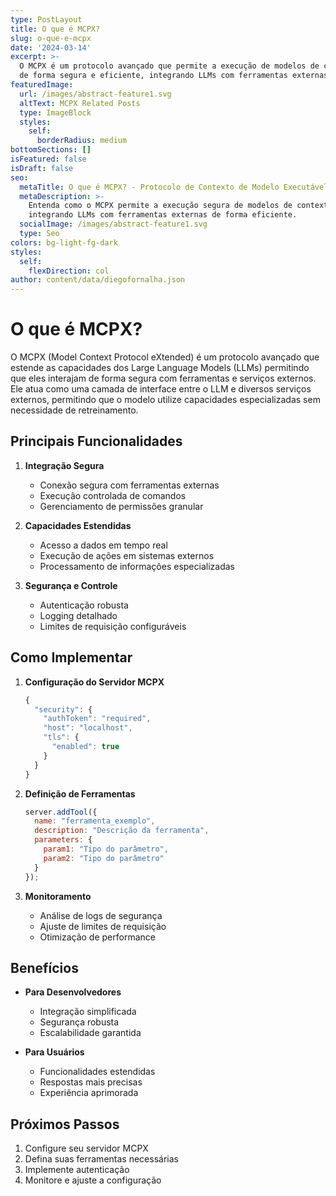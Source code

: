 ```yaml
---
type: PostLayout
title: O que é MCPX?
slug: o-que-e-mcpx
date: '2024-03-14'
excerpt: >-
  O MCPX é um protocolo avançado que permite a execução de modelos de contexto
  de forma segura e eficiente, integrando LLMs com ferramentas externas.
featuredImage:
  url: /images/abstract-feature1.svg
  altText: MCPX Related Posts
  type: ImageBlock
  styles:
    self:
      borderRadius: medium
bottomSections: []
isFeatured: false
isDraft: false
seo:
  metaTitle: O que é MCPX? - Protocolo de Contexto de Modelo Executável
  metaDescription: >-
    Entenda como o MCPX permite a execução segura de modelos de contexto,
    integrando LLMs com ferramentas externas de forma eficiente.
  socialImage: /images/abstract-feature1.svg
  type: Seo
colors: bg-light-fg-dark
styles:
  self:
    flexDirection: col
author: content/data/diegofornalha.json
---
```


# O que é MCPX?

O MCPX (Model Context Protocol eXtended) é um protocolo avançado que estende as capacidades dos Large Language Models (LLMs) permitindo que eles interajam de forma segura com ferramentas e serviços externos. Ele atua como uma camada de interface entre o LLM e diversos serviços externos, permitindo que o modelo utilize capacidades especializadas sem necessidade de retreinamento.

## Principais Funcionalidades

1. **Integração Segura**
   - Conexão segura com ferramentas externas
   - Execução controlada de comandos
   - Gerenciamento de permissões granular

2. **Capacidades Estendidas**
   - Acesso a dados em tempo real
   - Execução de ações em sistemas externos
   - Processamento de informações especializadas

3. **Segurança e Controle**
   - Autenticação robusta
   - Logging detalhado
   - Limites de requisição configuráveis

## Como Implementar

1. **Configuração do Servidor MCPX**
   ```javascript
   {
     "security": {
       "authToken": "required",
       "host": "localhost",
       "tls": {
         "enabled": true
       }
     }
   }
   ```

2. **Definição de Ferramentas**
   ```javascript
   server.addTool({
     name: "ferramenta_exemplo",
     description: "Descrição da ferramenta",
     parameters: {
       param1: "Tipo do parâmetro",
       param2: "Tipo do parâmetro"
     }
   });
   ```

3. **Monitoramento**
   - Análise de logs de segurança
   - Ajuste de limites de requisição
   - Otimização de performance

## Benefícios

- **Para Desenvolvedores**
  - Integração simplificada
  - Segurança robusta
  - Escalabilidade garantida

- **Para Usuários**
  - Funcionalidades estendidas
  - Respostas mais precisas
  - Experiência aprimorada

## Próximos Passos

1. Configure seu servidor MCPX
2. Defina suas ferramentas necessárias
3. Implemente autenticação
4. Monitore e ajuste a configuração